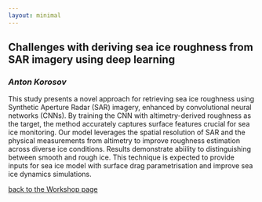 ```yaml
---
layout: minimal
---
```


## Challenges with deriving sea ice roughness from SAR imagery using deep learning 
### *Anton Korosov*


This study presents a novel approach for retrieving sea ice roughness using Synthetic Aperture Radar (SAR) imagery, enhanced by convolutional neural networks (CNNs). 
By training the CNN with altimetry-derived roughness as the target, the method accurately captures surface features crucial for sea ice monitoring. 
Our model leverages the spatial resolution of SAR and the physical measurements from altimetry to improve roughness estimation across diverse ice conditions. 
Results demonstrate abiility to distinguishing between smooth and rough ice. 
This technique is expected to provide inputs for sea ice model with surface drag parametrisation and improve sea ice dynamics simulations.

[back to the Workshop page](https://nansencenter.github.io/superice-nersc/workshop/)
